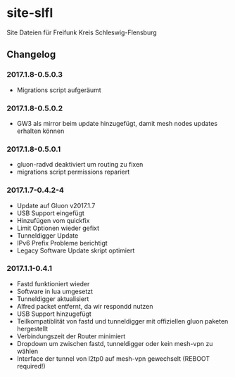 # site-slfl
Site Dateien für Freifunk Kreis Schleswig-Flensburg

## Changelog

### 2017.1.8-0.5.0.3
- Migrations script aufgeräumt

### 2017.1.8-0.5.0.2
- GW3 als mirror beim update hinzugefügt, damit mesh nodes updates erhalten können

### 2017.1.8-0.5.0.1
- gluon-radvd deaktiviert um routing zu fixen
- migrations script permissions repariert

### 2017.1.7-0.4.2-4
- Update auf Gluon v2017.1.7
- USB Support eingefügt
- Hinzufügen vom quickfix
- Limit Optionen wieder gefixt
- Tunneldigger Update
- IPv6 Prefix Probleme berichtigt
- Legacy Software Update skript optimiert

### 2017.1.1-0.4.1
- Fastd funktioniert wieder
- Software in lua umgesetzt
- Tunneldigger aktualisiert
- Alfred packet entfernt, da wir respondd nutzen
- USB Support hinzugefügt
- Teilkompatiblität von fastd und tunneldigger mit offiziellen gluon paketen hergestellt
- Verbindungszeit der Router minimiert
- Dropdown um zwischen fastd, tunneldigger oder kein mesh-vpn zu wählen
- Interface der tunnel von l2tp0 auf mesh-vpn gewechselt (REBOOT required!)
